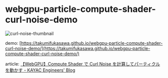 # webgpu-particle-compute-shader-curl-noise-demo

![curl-noise-thumbnail](https://github.com/user-attachments/assets/4b02a0a3-93df-4809-b8b2-113e6a50b7b8)

demo: [https://takumifukasawa.github.io/webgpu-particle-compute-shader-curl-noise-demo/](https://takumifukasawa.github.io/webgpu-particle-compute-shader-curl-noise-demo/)

article: [【WebGPU】Compute Shader で Curl Noise を計算してパーティクルを動かす - KAYAC Engineers' Blog](https://techblog.kayac.com/webgpu-particle-compute-shader-curl-noise)

